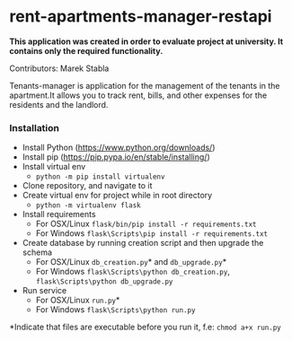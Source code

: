 # rent-apartments-manager-restapi

**This application was created in order to evaluate project at university. It contains only the required functionality.**

Contributors:
Marek Stabla

Tenants-manager is application for the management of the tenants in the apartment.It allows you to track rent, bills, and other expenses for the residents and the landlord.

### Installation

* Install Python (https://www.python.org/downloads/)
* Install pip (https://pip.pypa.io/en/stable/installing/)
* Install virtual env
  * ```python -m pip install virtualenv```
* Clone repository, and navigate to it
* Create virtual env for project while in root directory 
  * ```python -m virtualenv flask```
* Install requirements
  * For OSX/Linux ```flask/bin/pip install -r requirements.txt```
  * For Windows ```flask\Scripts\pip install -r requirements.txt```
* Create database by running creation script and then upgrade the schema
  * For OSX/Linux ```db_creation.py```* and ```db_upgrade.py```*
  * For Windows ```flask\Scripts\python db_creation.py```, ```flask\Scripts\python db_upgrade.py```
* Run service
  * For OSX/Linux ```run.py```*
  * For Windows ```flask\Scripts\python run.py```
  
 
*Indicate that files are executable before you run it, f.e: ```chmod a+x run.py```
